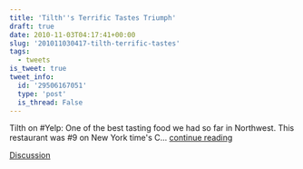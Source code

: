 ```yaml
---
title: 'Tilth''s Terrific Tastes Triumph'
draft: true
date: 2010-11-03T04:17:41+00:00
slug: '201011030417-tilth-terrific-tastes'
tags:
  - tweets
is_tweet: true
tweet_info:
  id: '29506167051'
  type: 'post'
  is_thread: False
---
```




Tilth on #Yelp: One of the best tasting food we had so far in Northwest. This restaurant was #9 on New York time's C... [continue reading](urls[0])

[Discussion](https://x.com/sytelus/status/29506167051)

